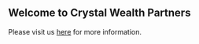 ## Welcome to Crystal Wealth Partners

Please visit us [here](https://crystalwealth.com.au/) for more information.
